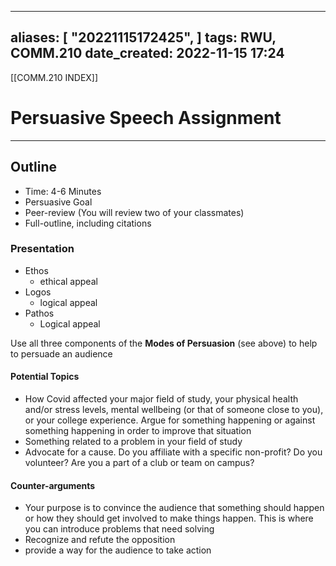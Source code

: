 
---
aliases: [ "20221115172425",  ]
tags: RWU, COMM.210
date_created: 2022-11-15 17:24
---
[[COMM.210 INDEX]]
# Persuasive Speech Assignment
---
## Outline
- Time: 4-6 Minutes
- Persuasive Goal
- Peer-review (You will review two of your classmates)
- Full-outline, including citations

### Presentation
- Ethos
	- ethical appeal
- Logos
	- logical appeal
- Pathos
	- Logical appeal

Use all three components of the **Modes of Persuasion** (see above) to help to persuade an audience

#### Potential Topics
- How Covid affected your major field of study, your physical health and/or stress levels, mental wellbeing (or that of someone close to you), or your college experience. Argue for something happening or against something happening in order to improve that situation
- Something related to a problem in your field of study
- Advocate for a cause. Do you affiliate with a specific non-profit? Do you volunteer? Are you a part of a club or team on campus? 

#### Counter-arguments
- Your purpose is to convince the audience that something should happen or how they should get involved to make things happen. This is where you can introduce problems that need solving
- Recognize and refute the opposition 
- provide a way for the audience to take action
